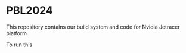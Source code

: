 # PBL2024
This repository contains our build system and code for Nvidia Jetracer platform.


To run this 